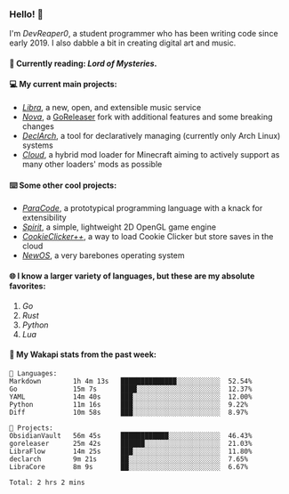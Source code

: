### Hello! 👋

I'm _DevReaper0_, a student programmer who has been writing code since early 2019. I also dabble a bit in creating digital art and music.

#### 📖 Currently reading: *Lord of Mysteries*.

#### 💻 My current main projects:

-   _[Libra](https://github.com/LibraMusic)_, a new, open, and extensible music service
-   _[Nova](https://github.com/LibraMusic/Nova)_, a [GoReleaser](https://github.com/goreleaser/goreleaser) fork with additional features and some breaking changes
-   _[DeclArch](https://github.com/DevReaper0/declarch)_, a tool for declaratively managing (currently only Arch Linux) systems
-   _[Cloud](https://github.com/CloudLoaderMC/CloudLoader)_, a hybrid mod loader for Minecraft aiming to actively support as many other loaders' mods as possible

#### ⌨️ Some other cool projects:

-   _[ParaCode](https://github.com/ParaCodeLang/ParaCode)_, a prototypical programming language with a knack for extensibility
-   _[Spirit](https://gitlab.com/DevReaper0/SpiritEngine)_, a simple, lightweight 2D OpenGL game engine
-   _[CookieClicker++](https://github.com/DevReaper0/CookieClickerPlusPlus)_, a way to load Cookie Clicker but store saves in the cloud
-   _[NewOS](https://github.com/DevReaper0/NewOS)_, a very barebones operating system

#### 🌐 I know a larger variety of languages, but these are my absolute favorites:

1. _Go_
2. _Rust_
3. _Python_
4. _Lua_

#### 📡 My Wakapi stats from the past week:

```text
💾 Languages:
Markdown        1h 4m 13s   ██████████████░░░░░░░░░░░  52.54%
Go              15m 7s      ████░░░░░░░░░░░░░░░░░░░░░  12.37%
YAML            14m 40s     ███░░░░░░░░░░░░░░░░░░░░░░  12.00%
Python          11m 16s     ███░░░░░░░░░░░░░░░░░░░░░░  9.22%
Diff            10m 58s     ███░░░░░░░░░░░░░░░░░░░░░░  8.97%

💼 Projects:
ObsidianVault   56m 45s     ████████████░░░░░░░░░░░░░  46.43%
goreleaser      25m 42s     ██████░░░░░░░░░░░░░░░░░░░  21.03%
LibraFlow       14m 25s     ███░░░░░░░░░░░░░░░░░░░░░░  11.80%
declarch        9m 21s      ██░░░░░░░░░░░░░░░░░░░░░░░  7.65%
LibraCore       8m 9s       ██░░░░░░░░░░░░░░░░░░░░░░░  6.67%

Total: 2 hrs 2 mins
```
